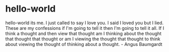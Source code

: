 # hello-world
hello-world its me. I just called to say I love you. I said I loved you but I lied. These are my confessions if I'm going to tell it then I'm going to tell it all.
If I think a thought and then view that thought am I thinking about the thought that thought that thought or am I viewing the thought that thought to think about viewing the thought of thinking about a thought. - Angus Baumgardt 
